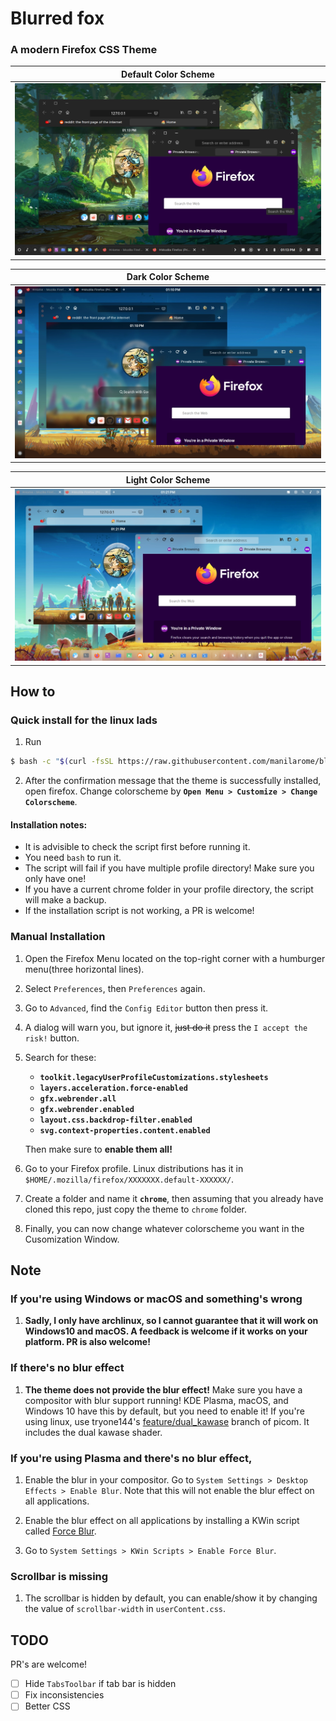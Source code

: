 # Blurred fox

### A modern Firefox CSS Theme

| Default Color Scheme |
| --- |
| ![screenshot](scrot/default.webp) |

| Dark Color Scheme |
| --- |
| ![screenshot](scrot/dark.webp) |

| Light Color Scheme |
| --- |
| ![screenshot](scrot/light.webp) |

## How to

### Quick install for the linux lads

1. Run
  
  ```bash
  $ bash -c "$(curl -fsSL https://raw.githubusercontent.com/manilarome/blurredfox/master/install.sh)"
  ```

2. After the confirmation message that the theme is successfully installed, open firefox. Change colorscheme by **`Open Menu > Customize > Change Colorscheme`**.

#### Installation notes:

+ It is advisible to check the script first before running it.
+ You need `bash` to run it.
+ The script will fail if you have multiple profile directory! Make sure you only have one!
+ If you have a current chrome folder in your profile directory, the script will make a backup.
+ If the installation script is not working, a PR is welcome!

### Manual Installation

1. Open the Firefox Menu located on the top-right corner with a humburger menu(three horizontal lines).
2. Select `Preferences`, then `Preferences` again.
3. Go to `Advanced`, find the `Config Editor` button then press it.
4. A dialog will warn you, but ignore it, ~~just do it~~ press the `I accept the risk!` button.
5. Search for these:

	+ **`toolkit.legacyUserProfileCustomizations.stylesheets`**
	+ **`layers.acceleration.force-enabled`**
	+ **`gfx.webrender.all`**
	+ **`gfx.webrender.enabled`**
	+ **`layout.css.backdrop-filter.enabled`**
	+ **`svg.context-properties.content.enabled`**

	Then make sure to **enable them all!**
6. Go to your Firefox profile. Linux distributions has it in `$HOME/.mozilla/firefox/XXXXXXX.default-XXXXXX/`.
7. Create a folder and name it **`chrome`**, then assuming that you already have cloned this repo, just copy the theme to `chrome` folder.
8. Finally, you can now change whatever colorscheme you want in the Cusomization Window.

## Note

### If you're using Windows or macOS and something's wrong

1. **Sadly, I only have archlinux, so I cannot guarantee that it will work on Windows10 and macOS. A feedback is welcome if it works on your platform. PR is also welcome!**

### If there's no blur effect

1. **The theme does not provide the blur effect!** Make sure you have a compositor with blur support running! KDE Plasma, macOS, and Windows 10 have this by default, but you need to enable it! If you're using linux, use tryone144's [feature/dual_kawase](https://github.com/tryone144/picom/tree/feature/dual_kawase) branch of picom. It includes the dual kawase shader.

### If you're using Plasma and there's no blur effect,

1. Enable the blur in your compositor. Go to `System Settings > Desktop Effects > Enable Blur`. Note that this will not enable the blur effect on all applications.

2. Enable the blur effect on all applications by installing a KWin script called [Force Blur](https://store.kde.org/p/1294604/).

3. Go to `System Settings > KWin Scripts > Enable Force Blur`.

### Scrollbar is missing

1. The scrollbar is hidden by default, you can enable/show it by changing the value of `scrollbar-width` in `userContent.css`.

## TODO

PR's are welcome!

- [ ] Hide `TabsToolbar` if tab bar is hidden
- [ ] Fix inconsistencies
- [ ] Better CSS

